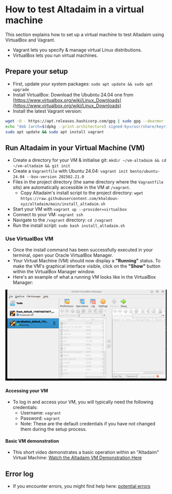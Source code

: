 # How to test Altadaim in a virtual machine

This section explains how to set up a virtual machine to test Altadaim
using VirtualBox and Vagrant.

- Vagrant lets you specify & manage virtual Linux distributions.
- VirtualBox lets you run virtual machines.

## Prepare your setup

- First, update your system packages: `sudo apt update && sudo apt upgrade`
- Install VirtualBox: Download the Ububntu 24.04 one from [https://www.virtualbox.org/wiki/Linux_Downloads](https://www.virtualbox.org/wiki/Linux_Downloads)
- Install the latest Vagrant version:

``` bash
wget -O - https://apt.releases.hashicorp.com/gpg | sudo gpg --dearmor -o /usr/share/keyrings/hashicorp-archive-keyring.gpg
echo "deb [arch=$(dpkg --print-architecture) signed-by=/usr/share/keyrings/hashicorp-archive-keyring.gpg] https://apt.releases.hashicorp.com $(grep -oP '(?<=UBUNTU_CODENAME=).*' /etc/os-release || lsb_release -cs) main" | sudo tee /etc/apt/sources.list.d/hashicorp.list
sudo apt update && sudo apt install vagrant
```

## Run Altadaim in your Virtual Machine (VM)

- Create a directory for your VM & initialise git:
  `mkdir ~/vm-altadaim && cd ~/vm-altadaim && git init`
- Create a `Vagrantfile` with Ubuntu 24.04:
  `vagrant init bento/ubuntu-24.04 --box-version 202502.21.0`
- Files in the project directory (the same directory where the `Vagrantfile` sits)
  are automatically accessible in the VM at `/vagrant`.
  - Copy Altadaim's install script to the project directory:
    `wget https://raw.githubusercontent.com/khaldoun-xyz/altadaim/main/install_altadaim.sh`
- Start your VM with `vagrant up --provider=virtualbox`
- Connect to your VM: `vagrant ssh`
- Navigate to the `/vagrant` directory: `cd /vagrant`
- Run the install script: `sudo bash install_altadaim.sh`

### Use VirtualBox VM

- Once the install command has been successfully executed in your terminal,
  open your Oracle VirtualBox Manager.
- Your Virtual Machine (VM) should now display a **"Running"** status.
  To make the VM's graphical interface visible,
  click on the **"Show"** button within the VirtualBox Manager window.
- Here's an example of what a running VM looks like in the VirtualBox Manager:

![VirtualBox VM Running Status Screenshot](../img/screenshot-vm-manager.png)

#### Accessing your VM

- To log in and access your VM, you will typically need the following credentials:
  - Username: `vagrant`
  - Password: `vagrant`
  - Note: These are the default credentials if you have
    not changed them during the setup process.

#### Basic VM demonstration

- This short video demonstrates a basic operation within an "Altadaim" Virtual Machine:
  [Watch the Altadaim VM Demonstration Here](https://www.loom.com/share/2db65f3ce37543589a6ce449e25431f0?sid=a37d8fcb-6b9e-4629-bb90-6ff9f4a73f1d)
  
## Error log

- If you encounter errors, you might find help here: [potential errors](/docs/potential_errors.md)
